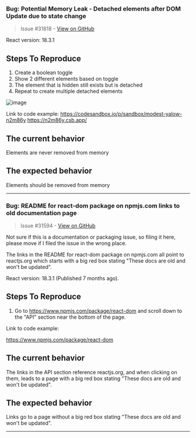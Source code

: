 ### Bug: Potential Memory Leak - Detached elements after DOM Update due to state change

> Issue #31818 - [View on GitHub](https://github.com/facebook/react/issues/31818)

React version: 18.3.1

## Steps To Reproduce

1. Create a boolean toggle
2. Show 2 different elements based on toggle
3. The element that is hidden still exists but is detached
4. Repeat to create multiple detached elements

![image](https://github.com/user-attachments/assets/d4ee6f93-7766-4e05-a43e-c73aa3869fd8)

Link to code example:
https://codesandbox.io/p/sandbox/modest-yalow-n2m86y
https://n2m86y.csb.app/

## The current behavior
Elements are never removed from memory

## The expected behavior
Elements should be removed from memory

---

### Bug: README for react-dom package on npmjs.com links to old documentation page

> Issue #31594 - [View on GitHub](https://github.com/facebook/react/issues/31594)

Not sure if this is a documentation or packaging issue, so filing it here, please move if I filed the issue in the wrong place.

The links in the README for react-dom package on npmjs.com all point to reactjs.org which starts with a big red box stating "These docs are old and won't be updated".

React version: 18.3.1 (Published 7 months ago).

## Steps To Reproduce

1. Go to https://www.npmjs.com/package/react-dom and scroll down to the "API" section near the bottom of the page.

Link to code example:

https://www.npmjs.com/package/react-dom

## The current behavior

The links in the API section reference reactjs.org, and when clicking on them, leads to a page with a big red box stating "These docs are old and won't be updated".

## The expected behavior

Links go to a page without a big red box stating "These docs are old and won't be updated".

---

